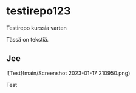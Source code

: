 # testirepo123
Testirepo kurssia varten

Tässä on tekstiä.

## Jee

![Test](main/Screenshot 2023-01-17 210950.png)

Test
